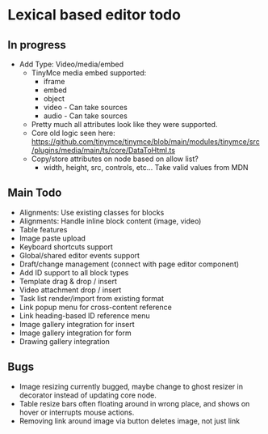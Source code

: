 # Lexical based editor todo

## In progress

- Add Type: Video/media/embed
    - TinyMce media embed supported:
      - iframe
      - embed
      - object
      - video - Can take sources
      - audio  - Can take sources
    - Pretty much all attributes look like they were supported.
    - Core old logic seen here: https://github.com/tinymce/tinymce/blob/main/modules/tinymce/src/plugins/media/main/ts/core/DataToHtml.ts
    - Copy/store attributes on node based on allow list?
      - width, height, src, controls, etc... Take valid values from MDN

## Main Todo

- Alignments: Use existing classes for blocks
- Alignments: Handle inline block content (image, video)
- Table features
- Image paste upload
- Keyboard shortcuts support
- Global/shared editor events support
- Draft/change management (connect with page editor component)
- Add ID support to all block types
- Template drag & drop / insert
- Video attachment drop / insert
- Task list render/import from existing format
- Link popup menu for cross-content reference
- Link heading-based ID reference menu
- Image gallery integration for insert
- Image gallery integration for form
- Drawing gallery integration

## Bugs

- Image resizing currently bugged, maybe change to ghost resizer in decorator instead of updating core node.
- Table resize bars often floating around in wrong place, and shows on hover or interrupts mouse actions.
- Removing link around image via button deletes image, not just link 